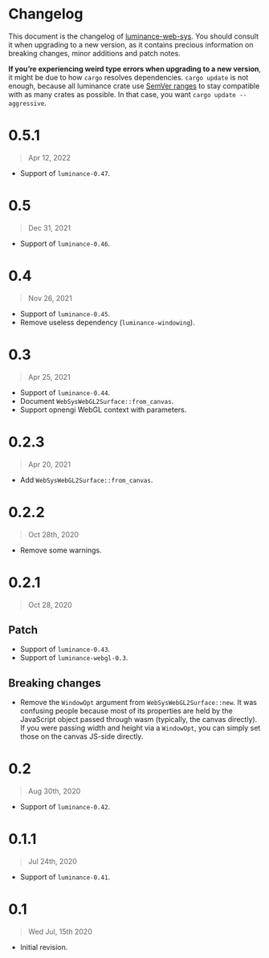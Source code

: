 # Changelog

This document is the changelog of [luminance-web-sys](https://crates.io/crates/luminance-web-sys).
You should consult it when upgrading to a new version, as it contains precious information on
breaking changes, minor additions and patch notes.

**If you’re experiencing weird type errors when upgrading to a new version**, it might be due to
how `cargo` resolves dependencies. `cargo update` is not enough, because all luminance crate use
[SemVer ranges](https://doc.rust-lang.org/cargo/reference/specifying-dependencies.html) to stay
compatible with as many crates as possible. In that case, you want `cargo update --aggressive`.

# 0.5.1

> Apr 12, 2022

- Support of `luminance-0.47`.

# 0.5

> Dec 31, 2021

- Support of `luminance-0.46`.

# 0.4

> Nov 26, 2021

- Support of `luminance-0.45`.
- Remove useless dependency (`luminance-windowing`).

# 0.3

> Apr 25, 2021

- Support of `luminance-0.44`.
- Document `WebSysWebGL2Surface::from_canvas`.
- Support opnengi WebGL context with parameters.

# 0.2.3

> Apr 20, 2021

- Add `WebSysWebGL2Surface::from_canvas`.

# 0.2.2

> Oct 28th, 2020

- Remove some warnings.

# 0.2.1

> Oct 28, 2020

## Patch

- Support of `luminance-0.43`.
- Support of `luminance-webgl-0.3`.

## Breaking changes

- Remove the `WindowOpt` argument from `WebSysWebGL2Surface::new`. It was confusing people because most of its
  properties are held by the JavaScript object passed through wasm (typically, the canvas directly). If you were passing
  width and height via a `WindowOpt`, you can simply set those on the canvas JS-side directly.

# 0.2

> Aug 30th, 2020

- Support of `luminance-0.42`.

# 0.1.1

> Jul 24th, 2020

- Support of `luminance-0.41`.

# 0.1

> Wed Jul, 15th 2020

- Initial revision.
